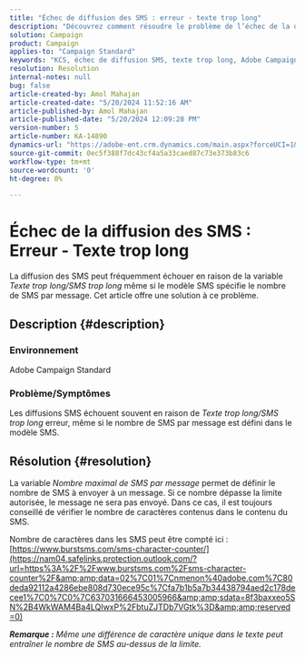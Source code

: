 ```yaml
---
title: "Échec de diffusion des SMS : erreur - texte trop long"
description: "Découvrez comment résoudre le problème de l’échec de la diffusion des SMS dans Adobe Campaign Standard."
solution: Campaign
product: Campaign
applies-to: "Campaign Standard"
keywords: "KCS, échec de diffusion SMS, texte trop long, Adobe Campaign Standard, ACS, erreur"
resolution: Resolution
internal-notes: null
bug: false
article-created-by: Amol Mahajan
article-created-date: "5/20/2024 11:52:16 AM"
article-published-by: Amol Mahajan
article-published-date: "5/20/2024 12:09:28 PM"
version-number: 5
article-number: KA-14890
dynamics-url: "https://adobe-ent.crm.dynamics.com/main.aspx?forceUCI=1&pagetype=entityrecord&etn=knowledgearticle&id=4f165063-9f16-ef11-9f89-002248092444"
source-git-commit: 0ec5f388f7dc43cf4a5a33caed87c73e373b83c6
workflow-type: tm+mt
source-wordcount: '0'
ht-degree: 0%

---
```


# Échec de la diffusion des SMS : Erreur - Texte trop long


La diffusion des SMS peut fréquemment échouer en raison de la variable *Texte trop long/SMS trop long* même si le modèle SMS spécifie le nombre de SMS par message. Cet article offre une solution à ce problème.

## Description {#description}


### Environnement

Adobe Campaign Standard



### Problème/Symptômes

Les diffusions SMS échouent souvent en raison de *Texte trop long/SMS trop long* erreur, même si le nombre de SMS par message est défini dans le modèle SMS.


## Résolution {#resolution}


La variable *Nombre maximal de SMS par message* permet de définir le nombre de SMS à envoyer à un message. Si ce nombre dépasse la limite autorisée, le message ne sera pas envoyé. Dans ce cas, il est toujours conseillé de vérifier le nombre de caractères contenus dans le contenu du SMS.

Nombre de caractères dans les SMS peut être compté ici : [https://www.burstsms.com/sms-character-counter/](https://nam04.safelinks.protection.outlook.com/?url=https%3A%2F%2Fwww.burstsms.com%2Fsms-character-counter%2F&amp;amp;data=02%7C01%7Cnmenon%40adobe.com%7C80deda92112a4286ebe808d730ece95c%7Cfa7b1b5a7b34438794aed2c178decee1%7C0%7C0%7C637031666453005966&amp;amp;sdata=8f3baxxeo5SN%2B4WkWAM4Ba4LQIwxP%2FbtuZJTDb7VGtk%3D&amp;amp;reserved=0)



<b>*Remarque :</b> Même une différence de caractère unique dans le texte peut entraîner le nombre de SMS au-dessus de la limite.*
